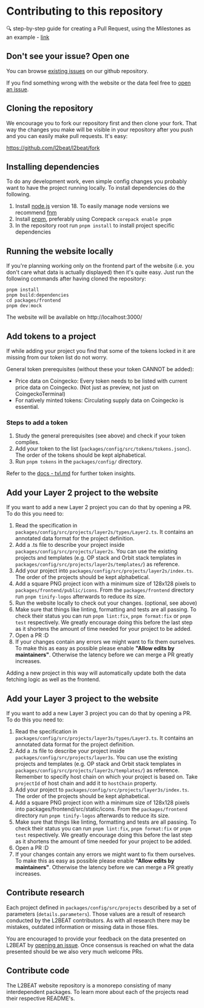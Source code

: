 # Contributing to this repository

🔍 step-by-step guide for creating a Pull Request, using the Milestones as an example -
[link](https://l2beat.notion.site/How-to-add-milestones-to-L2BEAT-0e8684a83c3c48ce8bc7b605d9c9a1bf)

## Don't see your issue? Open one

You can browse [existing issues](https://github.com/l2beat/l2beat/issues) on our github repository.

If you find something wrong with the website or the data feel free to
[open an issue](https://github.com/l2beat/l2beat/issues/new).

## Cloning the repository

We encourage you to fork our repository first and then clone your fork. That way the changes you
make will be visible in your repository after you push and you can easily make pull requests. It's
easy:

https://github.com/l2beat/l2beat/fork

## Installing dependencies

To do any development work, even simple config changes you probably want to have the project running
locally. To install dependencies do the following.

1. Install [node.js](https://nodejs.org/en/) version 18. To easily manage node versions we recommend
   [fnm](https://github.com/Schniz/fnm)
2. Install [pnpm](https://pnpm.io/installation#using-corepack), preferably using Corepack
   `corepack enable pnpm`
3. In the repository root run `pnpm install` to install project specific dependencies

## Running the website locally

If you're planning working only on the frontend part of the website (i.e. you don't care what data
is actually displayed) then it's quite easy. Just run the following commands after having cloned the
repository:

```
pnpm install
pnpm build:dependencies
cd packages/frontend
pnpm dev:mock
```

The website will be available on http://localhost:3000/

## Add tokens to a project

If while adding your project you find that some of the tokens locked in it are missing from our
token list do not worry.

General token prerequisites (without these your token CANNOT be added):
* Price data on Coingecko: Every token needs to be listed with current price data on Coingecko. (Not just as preview, not just on CoingeckoTerminal)
* For natively minted tokens: Circulating supply data on Coingecko is essential.

### Steps to add a token

1. Study the general prerequisites (see above) and check if your token complies.
2. Add your token to the list (`packages/config/src/tokens/tokens.jsonc`). The order of the tokens should be kept alphabetical.
3. Run `pnpm tokens` in the `packages/config/` directory.

Refer to the [docs - tvl.md](docs/tvl.md) for further token insights.

## Add your Layer 2 project to the website

If you want to add a new Layer 2 project you can do that by opening a PR. To do this you need to:

1. Read the specification in `packages/config/src/projects/layer2s/types/Layer2.ts`. It contains an annotated
   data format for the project definition.
2. Add a .ts file to describe your project inside `packages/config/src/projects/layer2s`. You can use the
   existing projects and templates (e.g. OP stack and Orbit stack templates in `packages/config/src/projects/layer2s/templates/`) as reference.
3. Add your project into `packages/config/src/projects/layer2s/index.ts`. The order of the projects should be
   kept alphabetical.
4. Add a square PNG project icon with a minimum size of 128x128 pixels to
   `packages/frontend/public/icons`. From the `packages/frontend` directory run `pnpm tinify-logos` afterwards to reduce its size.
5. Run the website locally to check out your changes. (optional, see above)
6. Make sure that things like linting, formatting and tests are all passing. To
   check their status you can run `pnpm lint:fix`, `pnpm format:fix` or `pnpm test`
   respectively. We greatly encourage doing this before the last step as it
   shortens the amount of time needed for your project to be added.
7. Open a PR :D
8. If your changes contain any errors we might want to fix them ourselves. To
   make this as easy as possible please enable **"Allow edits by maintainers"**.
   Otherwise the latency before we can merge a PR greatly increases.

Adding a new project in this way will automatically update both the data fetching logic as well as
the frontend.

## Add your Layer 3 project to the website

If you want to add a new Layer 3 project you can do that by opening a PR. To do this you need to:

1. Read the specification in `packages/config/src/projects/layer3s/types/Layer3.ts`. It contains an annotated
   data format for the project definition.
2. Add a .ts file to describe your project inside `packages/config/src/projects/layer3s`. You can use the
   existing projects and templates (e.g. OP stack and Orbit stack templates in `packages/config/src/projects/layer2s/templates/`) as reference. Remember to specify host chain on which your project is based on.
   Take `projectId` of host chain and add it to `hostChain` property.
3. Add your project to `packages/config/src/projects/layer3s/index.ts`. The order of the projects should be
   kept alphabetical.
4. Add a square PNG project icon with a minimum size of 128x128 pixels into
   packages/frontend/src/static/icons. From the `packages/frontend` directory
   run `pnpm tinify-logos` afterwards to reduce its size.
6. Make sure that things like linting, formatting and tests are all passing. To
   check their status you can run `pnpm lint:fix`, `pnpm format:fix` or `pnpm test`
   respectively. We greatly encourage doing this before the last step as it
   shortens the amount of time needed for your project to be added.
7. Open a PR :D
8. If your changes contain any errors we might want to fix them ourselves. To
   make this as easy as possible please enable **"Allow edits by maintainers"**.
   Otherwise the latency before we can merge a PR greatly increases.

## Contribute research

Each project defined in `packages/config/src/projects` described by a set of parameters
(`details.parameters`). Those values are a result of research conducted by the L2BEAT contributors.
As with all research there may be mistakes, outdated information or missing data in those files.

You are encouraged to provide your feedback on the data presented on L2BEAT by
[opening an issue](https://github.com/l2beat/l2beat/issues/new). Once consensus is reached on what
the data presented should be we also very much welcome PRs.

## Contribute code

The L2BEAT website repository is a monorepo consisting of many interdependent packages. To learn more about each of the projects read their respective README's.
